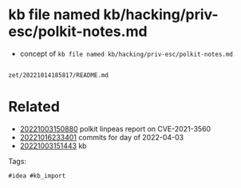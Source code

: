 # kb file named kb/hacking/priv-esc/polkit-notes.md

- concept of `kb file named kb/hacking/priv-esc/polkit-notes.md`

```
```

` zet/20221014185817/README.md `

# Related

- [20221003150880](/zet/20221003150880/README.md) polkit linpeas report on CVE-2021-3560
- [20221016233401](/zet/20221016233401/README.md) commits for day of 2022-04-03
- [20221003151443](/zet/20221003151443/README.md) kb

Tags:

    #idea #kb_import
